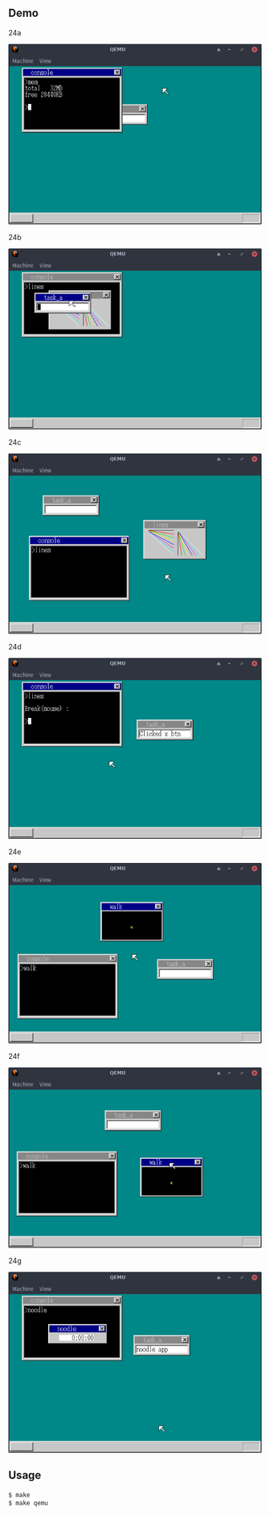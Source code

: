 ## Demo

24a

![template](https://github.com/watermelon892/OSPractice/blob/master/24_WindowOperation/pic/24a.png)

24b

![template](https://github.com/watermelon892/OSPractice/blob/master/24_WindowOperation/pic/24b.png)

24c

![template](https://github.com/watermelon892/OSPractice/blob/master/24_WindowOperation/pic/24c.png)

24d

![template](https://github.com/watermelon892/OSPractice/blob/master/24_WindowOperation/pic/24d.png)

24e

![template](https://github.com/watermelon892/OSPractice/blob/master/24_WindowOperation/pic/24e.png)

24f

![template](https://github.com/watermelon892/OSPractice/blob/master/24_WindowOperation/pic/24f.png)

24g

![template](https://github.com/watermelon892/OSPractice/blob/master/24_WindowOperation/pic/24g.png)

## Usage

```
$ make
$ make qemu
```
